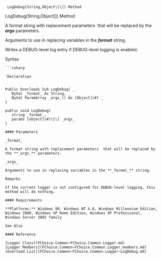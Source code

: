 ﻿     LogDebug(String,Object\[\]) Method                                                   

LogDebug(String,Object\[\]) Method

A format string with replacement parameters  that will be replaced by the **_args_** parameters.

Arguments to use in replacing variables in the **_format_** string.

Writes a DEBUG-level log entry if DEBUG-level logging is enabled.

Syntax

```vbnet
```csharp

'Declaration
 

Public Overloads Sub LogDebug( _
   ByVal _format_ As String, _
   ByVal ParamArray _args_() As [Object](#) _
) 

public void LogDebug( 
   string _format_,
   params [object](#)\[\] _args_
)

#### Parameters

_format_

A format string with replacement parameters  that will be replaced by the **_args_** parameters.

_args_

Arguments to use in replacing variables in the **_format_** string.

Remarks

If the current logger is not configured for DEBUG-level logging, this method will do nothing.

#### Requirements

**Platforms:** Windows 98, Windows NT 4.0, Windows Millennium Edition, Windows 2000, Windows XP Home Edition, Windows XP Professional, Windows Server 2003 family

See Also

#### Reference

[Logger Class](FChoice.Common~FChoice.Common.Logger.md)  
[Logger Members](FChoice.Common~FChoice.Common.Logger_members.md)  
[Overload List](FChoice.Common~FChoice.Common.Logger~LogDebug.md)